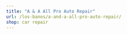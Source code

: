 ```yaml
---
title: "A & A All Pro Auto Repair"
url: /los-banos/a-and-a-all-pro-auto-repair/
shop: car repair
---
```

